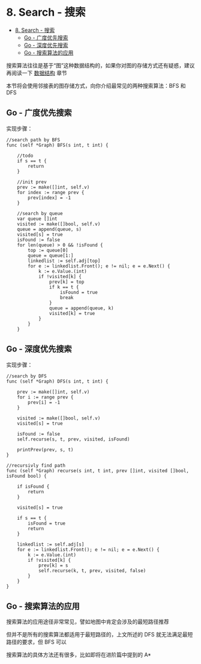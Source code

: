 # 8. Search - 搜索

- [8. Search - 搜索](#8-search---搜索)
	- [Go - 广度优先搜索](#go---广度优先搜索)
	- [Go - 深度优先搜索](#go---深度优先搜索)
	- [Go - 搜索算法的应用](#go---搜索算法的应用)

搜索算法往往是基于“图”这种数据结构的，如果你对图的存储方式还有疑惑，建议再阅读一下 [数据结构](../../Data-Structure/README.md) 章节

本节将会使用邻接表的图存储方式，向你介绍最常见的两种搜索算法：BFS 和 DFS

## Go - 广度优先搜索

实现步骤：

```Golang
//search path by BFS
func (self *Graph) BFS(s int, t int) {

	//todo
	if s == t {
		return
	}

	//init prev
	prev := make([]int, self.v)
	for index := range prev {
		prev[index] = -1
	}

	//search by queue
	var queue []int
	visited := make([]bool, self.v)
	queue = append(queue, s)
	visited[s] = true
	isFound := false
	for len(queue) > 0 && !isFound {
		top := queue[0]
		queue = queue[1:]
		linkedlist := self.adj[top]
		for e := linkedlist.Front(); e != nil; e = e.Next() {
			k := e.Value.(int)
			if !visited[k] {
				prev[k] = top
				if k == t {
					isFound = true
					break
				}
				queue = append(queue, k)
				visited[k] = true
			}
		}
	}
```

## Go - 深度优先搜索

实现步骤：



```Golang
//search by DFS
func (self *Graph) DFS(s int, t int) {

	prev := make([]int, self.v)
	for i := range prev {
		prev[i] = -1
	}

	visited := make([]bool, self.v)
	visited[s] = true

	isFound := false
	self.recurse(s, t, prev, visited, isFound)

	printPrev(prev, s, t)
}

//recursivly find path
func (self *Graph) recurse(s int, t int, prev []int, visited []bool, isFound bool) {

	if isFound {
		return
	}

	visited[s] = true

	if s == t {
		isFound = true
		return
	}

	linkedlist := self.adj[s]
	for e := linkedlist.Front(); e != nil; e = e.Next() {
		k := e.Value.(int)
		if !visited[k] {
			prev[k] = s
			self.recurse(k, t, prev, visited, false)
		}
	}
}
```

## Go - 搜索算法的应用

搜索算法的应用途径非常常见，譬如地图中肯定会涉及的最短路径推荐

但并不是所有的搜索算法都适用于最短路径的，上文所述的 DFS 就无法满足最短路径的要求，但 BFS 可以

搜索算法的具体方法还有很多，比如即将在进阶篇中提到的 A*